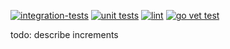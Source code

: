 [![integration-tests](https://github.com/belamov/ypgo-url-shortener/actions/workflows/shortenertest.yml/badge.svg)](https://github.com/belamov/ypgo-url-shortener/actions/workflows/shortenertest.yml)
[![unit tests](https://github.com/belamov/ypgo-url-shortener/actions/workflows/tests.yml/badge.svg)](https://github.com/belamov/ypgo-url-shortener/actions/workflows/tests.yml)
[![lint](https://github.com/belamov/ypgo-url-shortener/actions/workflows/lint.yml/badge.svg)](https://github.com/belamov/ypgo-url-shortener/actions/workflows/golangci-lint.yml)
[![go vet test](https://github.com/belamov/ypgo-url-shortener/actions/workflows/statictest.yml/badge.svg)](https://github.com/belamov/ypgo-url-shortener/actions/workflows/statictest.yml)

todo: describe increments

